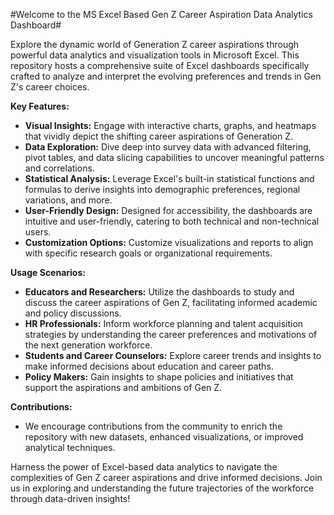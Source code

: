 #Welcome to the MS Excel Based Gen Z Career Aspiration Data Analytics Dashboard#

Explore the dynamic world of Generation Z career aspirations through powerful data analytics and visualization tools in Microsoft Excel. This repository hosts a comprehensive suite of Excel dashboards specifically crafted to analyze and interpret the evolving preferences and trends in Gen Z's career choices.

**Key Features:**
- **Visual Insights:** Engage with interactive charts, graphs, and heatmaps that vividly depict the shifting career aspirations of Generation Z.
- **Data Exploration:** Dive deep into survey data with advanced filtering, pivot tables, and data slicing capabilities to uncover meaningful patterns and correlations.
- **Statistical Analysis:** Leverage Excel's built-in statistical functions and formulas to derive insights into demographic preferences, regional variations, and more.
- **User-Friendly Design:** Designed for accessibility, the dashboards are intuitive and user-friendly, catering to both technical and non-technical users.
- **Customization Options:** Customize visualizations and reports to align with specific research goals or organizational requirements.

**Usage Scenarios:**
- **Educators and Researchers:** Utilize the dashboards to study and discuss the career aspirations of Gen Z, facilitating informed academic and policy discussions.
- **HR Professionals:** Inform workforce planning and talent acquisition strategies by understanding the career preferences and motivations of the next generation workforce.
- **Students and Career Counselors:** Explore career trends and insights to make informed decisions about education and career paths.
- **Policy Makers:** Gain insights to shape policies and initiatives that support the aspirations and ambitions of Gen Z.

**Contributions:**
- We encourage contributions from the community to enrich the repository with new datasets, enhanced visualizations, or improved analytical techniques.

Harness the power of Excel-based data analytics to navigate the complexities of Gen Z career aspirations and drive informed decisions. Join us in exploring and understanding the future trajectories of the workforce through data-driven insights!

